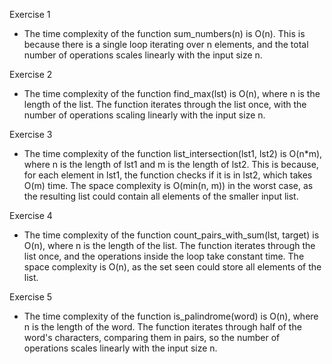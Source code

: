 Exercise 1

- The time complexity of the function sum_numbers(n) is O(n). This is because there is a single loop iterating over n elements, and the total number of operations scales linearly with the input size n.

Exercise 2

- The time complexity of the function find_max(lst) is O(n), where n is the length of the list. The function iterates through the list once, with the number of operations scaling linearly with the input size n.

Exercise 3

- The time complexity of the function list_intersection(lst1, lst2) is O(n*m), where n is the length of lst1 and m is the length of lst2. This is because, for each element in lst1, the function checks if it is in lst2, which takes O(m) time. The space complexity is O(min(n, m)) in the worst case, as the resulting list could contain all elements of the smaller input list.

Exercise 4

- The time complexity of the function count_pairs_with_sum(lst, target) is O(n), where n is the length of the list. The function iterates through the list once, and the operations inside the loop take constant time. The space complexity is O(n), as the set seen could store all elements of the list.

Exercise 5

- The time complexity of the function is_palindrome(word) is O(n), where n is the length of the word. The function iterates through half of the word's characters, comparing them in pairs, so the number of operations scales linearly with the input size n.
